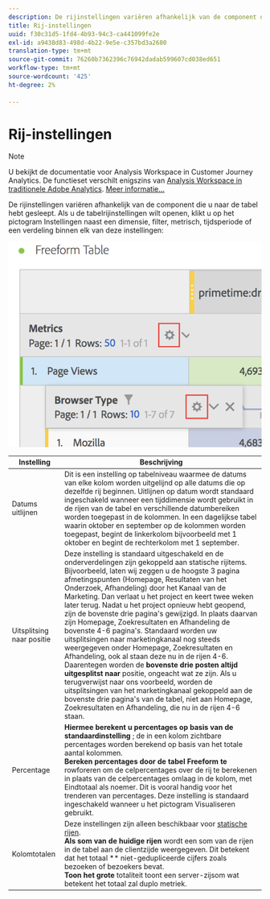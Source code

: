 ```yaml
---
description: De rijinstellingen variëren afhankelijk van de component die u naar de tabel hebt gesleept.
title: Rij-instellingen
uuid: f30c31d5-1fd4-4b93-94c3-ca441099fe2e
exl-id: a9438d83-498d-4b22-9e5e-c357bd3a2680
translation-type: tm+mt
source-git-commit: 76260b7362396c76942dadab599607cd038ed651
workflow-type: tm+mt
source-wordcount: '425'
ht-degree: 2%

---
```


# Rij-instellingen

>[!NOTE]
>
>U bekijkt de documentatie voor Analysis Workspace in Customer Journey Analytics. De functieset verschilt enigszins van [Analysis Workspace in traditionele Adobe Analytics](https://docs.adobe.com/content/help/en/analytics/analyze/analysis-workspace/home.html). [Meer informatie...](/help/getting-started/cja-aa.md)

De rijinstellingen variëren afhankelijk van de component die u naar de tabel hebt gesleept. Als u de tabelrijinstellingen wilt openen, klikt u op het pictogram Instellingen naast een dimensie, filter, metrisch, tijdsperiode of een verdeling binnen elk van deze instellingen:

![](assets/row-settings.png)

| Instelling | Beschrijving |
|--- |--- |
| Datums uitlijnen | Dit is een instelling op tabelniveau waarmee de datums van elke kolom worden uitgelijnd op alle datums die op dezelfde rij beginnen. Uitlijnen op datum wordt standaard ingeschakeld wanneer een tijddimensie wordt gebruikt in de rijen van de tabel en verschillende datumbereiken worden toegepast in de kolommen. In een dagelijkse tabel waarin oktober en september op de kolommen worden toegepast, begint de linkerkolom bijvoorbeeld met 1 oktober en begint de rechterkolom met 1 september. |
| Uitsplitsing naar positie | Deze instelling is standaard uitgeschakeld en de onderverdelingen zijn gekoppeld aan statische rijitems. Bijvoorbeeld, laten wij zeggen u de hoogste 3 pagina afmetingspunten (Homepage, Resultaten van het Onderzoek, Afhandeling) door het Kanaal van de Marketing. Dan verlaat u het project en keert twee weken later terug. Nadat u het project opnieuw hebt geopend, zijn de bovenste drie pagina&#39;s gewijzigd. In plaats daarvan zijn Homepage, Zoekresultaten en Afhandeling de bovenste 4-6 pagina&#39;s. Standaard worden uw uitsplitsingen naar marketingkanaal nog steeds weergegeven onder Homepage, Zoekresultaten en Afhandeling, ook al staan deze nu in de rijen 4-6. <br> Daarentegen worden de  **bovenste drie posten altijd uitgesplitst naar** positie, ongeacht wat ze zijn. Als u terugverwijst naar ons voorbeeld, worden de uitsplitsingen van het marketingkanaal gekoppeld aan de bovenste drie pagina&#39;s van de tabel, niet aan Homepage, Zoekresultaten en Afhandeling, die nu in de rijen 4-6 staan. |
| Percentage | **Hiermee berekent u percentages op basis van de standaardinstelling** ; de in een kolom zichtbare percentages worden berekend op basis van het totale aantal kolommen. <br>**Bereken percentages door de tabel Freeform te** rowforeren om de celpercentages over de rij te berekenen in plaats van de celpercentages omlaag in de kolom, met Eindtotaal als noemer. Dit is vooral handig voor het trenderen van percentages. Deze instelling is standaard ingeschakeld wanneer u het pictogram Visualiseren gebruikt. |
| Kolomtotalen | Deze instellingen zijn alleen beschikbaar voor [statische rijen](/help/analysis-workspace/visualizations/freeform-table/column-row-settings/manual-vs-dynamic-rows.md). <br> **Als som van de huidige rijen** wordt een som van de rijen in de tabel aan de clientzijde weergegeven. Dit betekent dat het totaal  ** niet-gedupliceerde cijfers zoals bezoeken of bezoekers bevat.  <br> **Toon het grote** totaliteit toont een server-zijsom wat betekent het totaal zal duplo metriek. |
